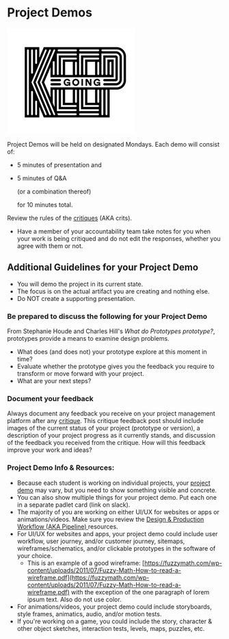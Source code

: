 # Project Demos

![Keep Going Illustration by Jolby from Gettoworkbook](<../.gitbook/assets/gettoworkbook keep going.png>)

Project Demos will be held on designated Mondays. Each demo will consist of:

* 5 minutes of presentation and&#x20;
*   5 minutes of Q\&A

    (or a combination thereof)

    for 10 minutes total.

Review the rules of the [critiques](critiques.md) (AKA crits).

* Have a member of your accountability team take notes for you when your work is being critiqued and do not edit the responses, whether you agree with them or not.&#x20;

## Additional Guidelines for your Project Demo

* You will demo the project in its current state.
* The focus is on the actual artifact you are creating and nothing else.
* Do NOT create a supporting presentation.

### Be prepared to discuss the following for your Project Demo

From Stephanie Houde and Charles Hill's _What do Prototypes prototype?_, prototypes provide a means to examine design problems.

* What does (and does not) your prototype explore at this moment in time?
* Evaluate whether the prototype gives you the feedback you require to transform or move forward with your project.
* What are your next steps?

### Document your feedback

Always document any feedback you receive on your project management platform after any [critique](critiques.md). This critique feedback post should include images of the current status of your project (prototype or version), a description of your project progress as it currently stands, and discussion of the feedback you received from the critique. How will this feedback improve your work and ideas?

### Project Demo Info & Resources:

* Because each student is working on individual projects, your [project demo](project\_demo.md) may vary, but you need to show something visible and concrete.&#x20;
* You can also show multiple things for your project demo. Put each one in a separate padlet card (link on slack).
* The majority of you are working on either UI/UX for websites or apps or animations/videos. Make sure you review the [Design & Production Workflow (AKA Pipeline) ](../resources/design-and-production-workflow.md)resources.
* For UI/UX for websites and apps, your project demo could include user workflow, user journey, and/or customer journey, sitemaps, wireframes/schematics, and/or clickable prototypes in the software of your choice.&#x20;
  * This is an example of a good wireframe: [https://fuzzymath.com/wp-content/uploads/2011/07/Fuzzy-Math-How-to-read-a-wireframe.pdf](https://fuzzymath.com/wp-content/uploads/2011/07/Fuzzy-Math-How-to-read-a-wireframe.pdf) with the exception of the one paragraph of lorem ipsum text. Also do not use color.
* For animations/videos, your project demo could include storyboards, style frames, animatics, audio, and/or motion tests. &#x20;
* If you're working on a game, you could include the story, character & other object sketches, interaction tests, levels, maps, puzzles, etc.&#x20;
